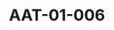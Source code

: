 ---
pid: AAT-01-006
title: AAT-01-006
language: ar
collection: عبد الرحمن علي طه
original_label: SAD 10/8/747
rights: ارشيف السودان درهم
location_of_original: ارشيف السودان جامعة درم
photographer_or_studio: 
scanned_from: photograph 14.3 by 10.2
_date: '1954'
location: الخرطوم ، البرلمان
description: الرئيس الأزهري والشيخ بابكر بدرى في مناسبة افتتاح البرلمان
additional_notes: الرئيس  اسماعيل الازهري والشيخ بابكر بدري  في مناسبة افتتاح الرلمان
permission_display: 'yes'
on_server: 'no'
on_website: 'no'
permalink: "/archive/ar/aat-01-006.html"
layout: photo-page
---